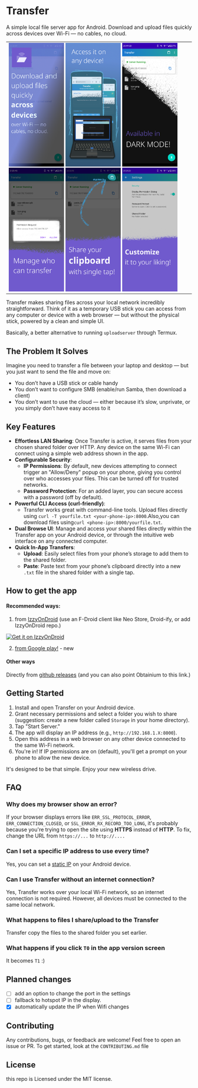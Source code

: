 # Transfer

A simple local file server app for Android. Download and upload files quickly across devices over Wi-Fi — no cables, no cloud.

<table>
  <tr>
    <td>
    	<img src="fastlane/metadata/android/en-US/images/phoneScreenshots/01.png" width="150px" />
    	<img src="fastlane/metadata/android/en-US/images/phoneScreenshots/02.png" width="150px" />
    	<img src="fastlane/metadata/android/en-US/images/phoneScreenshots/03.png" width="150px" />
    	<img src="fastlane/metadata/android/en-US/images/phoneScreenshots/04.png" width="150px" />
    	<img src="fastlane/metadata/android/en-US/images/phoneScreenshots/05.png" width="150px" />
    	<img src="fastlane/metadata/android/en-US/images/phoneScreenshots/06.png" width="150px" />
    </td>
  </tr>
</table>

Transfer makes sharing files across your local network incredibly straightforward. Think of it as a temporary USB stick you can access from any computer or device with a web browser — but without the physical stick, powered by a clean and simple UI.

Basically, a better alternative to running `uploadserver` through Termux.

## The Problem It Solves

Imagine you need to transfer a file between your laptop and desktop — but you just want to send the file and move on:

* You don’t have a USB stick or cable handy
* You don’t want to configure SMB (enable/run Samba, then download a client)
* You don’t want to use the cloud — either because it’s slow, unprivate, or you simply don’t have easy access to it

## Key Features

* **Effortless LAN Sharing**: Once Transfer is active, it serves files from your chosen shared folder over HTTP. Any device on the same Wi-Fi can connect using a simple web address shown in the app.
* **Configurable Security**:
    * **IP Permissions**: By default, new devices attempting to connect trigger an "Allow/Deny" popup on your phone, giving you control over who accesses your files. This can be turned off for trusted networks.
    * **Password Protection**: For an added layer, you can secure access with a password (off by default).
* **Powerful CLI Access (curl-friendly)**:
    * Transfer works great with command-line tools. Upload files directly using `curl -T yourfile.txt <your-phone-ip>:8000`.Also,you can download files using`curl <phone-ip>:8000/yourfile.txt`.
* **Dual Browse UI**: Manage and access your shared files directly within the Transfer app on your Android device, or through the intuitive web interface on any connected computer.
* **Quick In-App Transfers**:
    * **Upload**: Easily select files from your phone’s storage to add them to the shared folder.
    * **Paste**: Paste text from your phone’s clipboard directly into a new `.txt` file in the shared folder with a single tap.

## How to get the app
#### Recommended ways:
1. from [IzzyOnDroid](https://apt.izzysoft.de/fdroid/index/apk/com.matanh.transfer) (use an F-Droid client like Neo Store, Droid-ify, or add IzzyOnDroid repo.)

  <a href="https://apt.izzysoft.de/fdroid/index/apk/com.matanh.transfer">
    <img alt="Get it on IzzyOnDroid" src="https://gitlab.com/IzzyOnDroid/repo/-/raw/master/assets/IzzyOnDroidButtonGreyBorder_nofont.png" height="54">
  </a>

2. [from Google play!](https://play.google.com/store/apps/details?id=com.matanh.transfer) - new

#### Other ways
Directly from [github releases](https://github.com/matan-h/Transfer/releases) (and you can also point Obtainium to this link.)

## Getting Started

1. Install and open Transfer on your Android device.
2. Grant necessary permissions and select a folder you wish to share (suggestion: create a new folder called `Storage` in your home directory).
3. Tap "Start Server."
4. The app will display an IP address (e.g., `http://192.168.1.X:8000`).
5. Open this address in a web browser on any other device connected to the same Wi-Fi network.
6. You're in! If IP permissions are on (default), you'll get a prompt on your phone to allow the new device.

It's designed to be that simple. Enjoy your new wireless drive.

## FAQ
### Why does my browser show an error?
If your browser displays errors like `ERR_SSL_PROTOCOL_ERROR`, `ERR_CONNECTION_CLOSED`, or `SSL_ERROR_RX_RECORD_TOO_LONG`, it's probably because you're trying to open the site using **HTTPS** instead of **HTTP**. To fix, change the URL from `https://...` to `http://....`


### Can I set a specific IP address to use every time?
Yes, you can set a [static IP](https://junipersys.com/support/article/14695) on your Android device.

### Can I use Transfer without an internet connection?
Yes, Transfer works over your local Wi-Fi network, so an internet connection is not required. However, all devices must be connected to the same local network.

### What happens to files I share/upload to the Transfer
Transfer copy the files to the shared folder you set earlier.

### What happens if you click `T0` in the app version screen
It becomes `T1` :)

## Planned changes

- [ ] add an option to change the port in the settings
- [ ] fallback to hotspot IP in the display.
- [x] automatically update the IP when Wifi changes

## Contributing

Any contributions, bugs, or feedback are welcome!
Feel free to open an issue or PR.
To get started, look at the `CONTRIBUTING.md` file

## License
this repo is Licensed under the MIT license.
